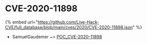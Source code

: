 # CVE-2020-11898
{% embed url="https://github.com/Live-Hack-CVE/full_database/blob/main/cves/2020/CVE-2020-11898.json" %}

* SamuelGaudemer ~> [POC_CVE-2020-11898](https://www.alice-snow.ru/2020/database/cve-2020-11898/poc_cve-2020-11898-samuelgaudemer)
